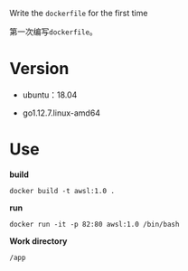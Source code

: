 Write the `dockerfile` for the first time

第一次编写`dockerfile`。


# Version

- ubuntu：18.04

- go1.12.7.linux-amd64


# Use

**build**

`docker build -t awsl:1.0 .`

**run**

`docker run -it -p 82:80 awsl:1.0 /bin/bash`

**Work directory**

`/app`